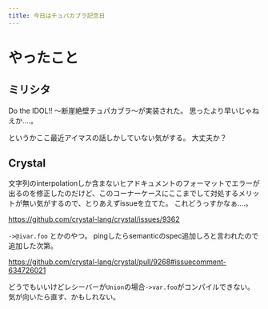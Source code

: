 ```yaml
---
title: 今日はチュパカブラ記念日
---
```


# やったこと

## ミリシタ

Do the IDOL!! 〜断崖絶壁チュパカブラ〜が実装された。
思ったより早いじゃねえか‥‥。

というかここ最近アイマスの話しかしていない気がする。
大丈夫か？

## Crystal

文字列のinterpolationしか含まないヒアドキュメントのフォーマットでエラーが出るのを修正したのだけど、このコーナーケースにここまでして対処するメリットが無い気がするので、とりあえずissueを立てた。
これどうっすかなぁ‥‥。

<https://github.com/crystal-lang/crystal/issues/9362>

`->@ivar.foo` とかのやつ。
pingしたらsemanticのspec追加しろと言われたので追加した次第。

<https://github.com/crystal-lang/crystal/pull/9268#issuecomment-634726021>

どうでもいいけどレシーバーが`Union`の場合`->var.foo`がコンパイルできない。
気が向いたら直す、かもしれない。
